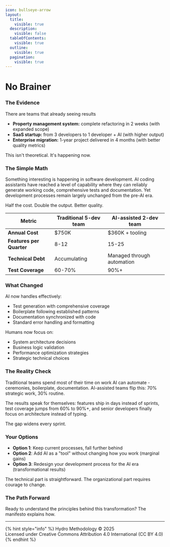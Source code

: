 ```yaml
---
icon: bullseye-arrow
layout:
  title:
    visible: true
  description:
    visible: false
  tableOfContents:
    visible: true
  outline:
    visible: true
  pagination:
    visible: true
---
```


# No Brainer

### The Evidence

There are teams that already seeing results

* **Property management system:** complete refactoring in 2 weeks (with expanded scope)
* **SaaS startup:** from 3 developers to 1 developer + AI (with higher output)
* **Enterprise migration:** 1-year project delivered in 4 months (with better quality metrics)

This isn't theoretical. It's happening now.

### The Simple Math

Something interesting is happening in software development. AI coding assistants have reached a level of capability where they can reliably generate working code, comprehensive tests and documentation. Yet development processes remain largely unchanged from the pre-AI era.

Half the cost. Double the output. Better quality.&#x20;

| Metric                   | Traditional 5-dev team | AI-assisted 2-dev team     |
| ------------------------ | ---------------------- | -------------------------- |
| **Annual Cost**          | $750K                  | $360K + tooling            |
| **Features per Quarter** | 8-12                   | 15-25                      |
| **Technical Debt**       | Accumulating           | Managed through automation |
| **Test Coverage**        | 60-70%                 | 90%+                       |

### What Changed

AI now handles effectively:

* Test generation with comprehensive coverage
* Boilerplate following established patterns
* Documentation synchronized with code
* Standard error handling and formatting

Humans now focus on:

* System architecture decisions
* Business logic validation
* Performance optimization strategies
* Strategic technical choices

### The Reality Check

Traditional teams spend most of their time on work AI can automate - ceremonies, boilerplate, documentation. AI-assisted teams flip this: 70% strategic work, 30% routine.

The results speak for themselves: features ship in days instead of sprints, test coverage jumps from 60% to 90%+, and senior developers finally focus on architecture instead of typing.

The gap widens every sprint.

### Your Options

* **Option 1**: Keep current processes, fall further behind&#x20;
* **Option 2**: Add AI as a "tool" without changing how you work (marginal gains)&#x20;
* **Option 3**: Redesign your development process for the AI era (transformational results)

The technical part is straightforward. The organizational part requires courage to change.

### The Path Forward

Ready to understand the principles behind this transformation? The manifesto explains how.

***

{% hint style="info" %}
Hydro Methodology © 2025\
Licensed under Creative Commons Attribution 4.0 International (CC BY 4.0)
{% endhint %}
